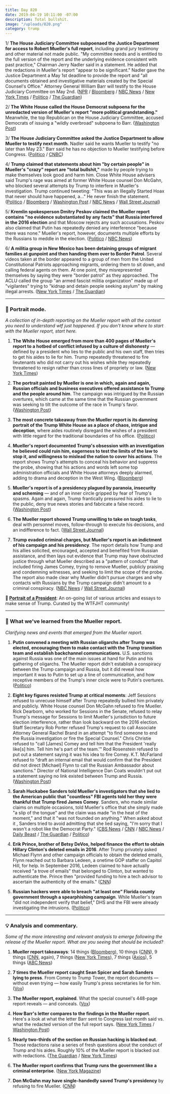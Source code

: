 ```yaml
---
title: Day 820
date: 2019-04-19 10:11:00 -07:00
description: Total bullshit.
image: "/uploads/820.png"
category: trump
---
```


1/ **The House Judiciary Committee subpoenaed the Justice Department for access to Robert Mueller's full report**, including grand jury testimony and other material not made public. "My committee needs and is entitled to the full version of the report and the underlying evidence consistent with past practice," Chairman Jerry Nadler said in a statement. He added that the redactions in Mueller's report "appear to be significant." Nadler gave the Justice Department a May 1st deadline to provide the report and "all documents obtained and investigative materials created by the Special Counsel's Office." Attorney General William Barr will testify to the House Judiciary Committee on May 2nd. ([NPR](https://www.npr.org/2019/04/19/713967850/house-judiciary-committee-subpoenas-full-mueller-report) / [Bloomberg](https://www.bloomberg.com/news/articles/2019-04-19/mueller-report-nadler-subpoena) / [NBC News](https://www.nbcnews.com/politics/congress/house-judiciary-chairman-nadler-subpoenas-full-unredacted-mueller-report-n996291) / [New York Times](https://www.nytimes.com/2019/04/19/us/politics/Mueller-subpoena.html) / [Politico](https://www.politico.com/story/2019/04/19/nadler-subpoena-full-mueller-report-1282969) / [The Guardian](https://www.theguardian.com/us-news/2019/apr/19/mueller-report-democrats-investigate-subpoena))

2/ **The White House called the House Democrat subpoena for the unredacted version of Mueller's report "more political grandstanding."** Meanwhile, the top Republican on the House Judiciary Committee, accused Democrats of issuing a "wildly overbroad" subpoena to Barr. ([Washington Post](https://www.washingtonpost.com/politics/mueller-report-updates/2019/04/19/1d76fa72-623e-11e9-9ff2-abc984dc9eec_story.html))

3/ **The House Judiciary Committee asked the Justice Department to allow Mueller to testify next month**. Nadler said he wants Mueller to testify "no later than May 23." Barr said he has no objection to Mueller testifying before Congress. ([Politico](https://www.politico.com/story/2019/04/19/robert-mueller-testimony-house-judiciary-committee-1283213) / [CNBC](https://www.cnbc.com/2019/04/18/house-judiciary-chair-calls-mueller-to-testify-after-ags-press-conference.html))

4/ **Trump claimed that statements about him "by certain people" in Mueller's "crazy" report are "total bullshit,"** made by people trying to make themselves look good and harm him. Close White House advisers said Trump's rage was aimed at former White House counsel Don McGahn, who blocked several attempts by Trump to interfere in Mueller's investigation. Trump continued tweeting: "This was an Illegally Started Hoax that never should have happened, a..." He never finish the statement. ([Politico](https://www.politico.com/story/2019/04/19/trump-aides-mueller-report-1283128) / [Bloomberg](https://www.bloomberg.com/news/articles/2019-04-19/trump-says-mueller-report-s-statements-about-him-are-false) / [Washington Post](https://www.washingtonpost.com/politics/trump-uses-profanity-to-complain-about-the-mueller-report/2019/04/19/f9eadc1a-629f-11e9-9ff2-abc984dc9eec_story.html) / [NBC News](https://www.nbcnews.com/politics/donald-trump/trump-statements-about-me-mueller-report-are-total-bull-t-n996296) / [Wall Street Journal](https://www.wsj.com/articles/trump-derides-aides-statements-to-mueller-investigators-11555679852))

5/ **Kremlin spokesperson Dmitry Peskov claimed the Mueller report contains "no evidence substantiated by any facts" that Russia interfered in the 2016 election** and that Moscow rejects any such accusations. Peskov also claimed that Putin has repeatedly denied any interference "because there was none." Mueller's report, however, documents multiple efforts by the Russians to meddle in the election. ([Politico](https://www.politico.com/story/2019/04/19/kremlin-mueller-report-russian-meddling-1282654) / [NBC News](https://www.nbcnews.com/politics/white-house/no-proof-mueller-s-report-russian-meddling-kremlin-says-n996271))

6/ **A militia group in New Mexico has been detaining groups of migrant families at gunpoint and then handing them over to Border Patrol**. Several videos taken at the border appeared to a group of men from the United Constitutional Patriots approaching migrants, ordering them to sit down, and calling federal agents on them. At one point, they misrepresented themselves by saying they were "border patrol" as they approached. The ACLU called the group "an armed fascist militia organization" made up of "vigilantes" trying to "kidnap and detain people seeking asylum" by making illegal arrests. ([New York Times](https://www.nytimes.com/2019/04/18/us/new-mexico-militia.html) / [The Guardian](https://www.theguardian.com/us-news/2019/apr/18/new-mexico-migrants-armed-militia-detained))

---

### 👀 Portrait mode.

*A collection of in-depth reporting on the Mueller report with all the context you need to understand wtf just happened. If you don't know where to start with the Mueller report, start here.*

1. **The White House emerged from more than 400 pages of Mueller's report to a hotbed of conflict infused by a culture of dishonesty** — defined by a president who lies to the public and his own staff, then tries to get his aides to lie for him. Trump repeatedly threatened to fire lieutenants who did not carry out his wishes while they repeatedly threatened to resign rather than cross lines of propriety or law. ([New York Times](https://www.nytimes.com/2019/04/18/us/politics/white-house-mueller-report.html))

2. **The portrait painted by Mueller is one in which, again and again, Russian officials and busi­ness executives offered assistance to Trump and the people around him**. The campaign was intrigued by the Russian overtures, which came at the same time that the Russian government was seeking to tilt the outcome of the race in Trump's favor. ([Washington Post](https://www.washingtonpost.com/politics/muellers-report-paints-a-portrait-of-a-campaign-intrigued-by-russian-overtures/2019/04/18/e814fe84-571a-11e9-814f-e2f46684196e_story.html))

3. **The most concrete takeaway from the Mueller report is its damning portrait of the Trump White House as a place of chaos, intrigue and deception**, where aides routinely disregard the wishes of a president with little regard for the traditional boundaries of his office. ([Politico](https://www.politico.com/story/2019/04/18/mueller-report-trump-administration-1282651))

4. **Mueller's report documented Trump's obsession with an investigation he believed could ruin him, eagerness to test the limits of the law to stop it, and willingness to mislead the nation to cover his actions**. The report shows Trump's attempts to conceal his behavior and suppress the probe, showing that his actions and words left some top administration officials and White House attorneys deeply alarmed, adding to drama and deception in the West Wing. ([Bloomberg](https://www.bloomberg.com/news/articles/2019-04-19/trump-s-obsession-with-self-preservation-laid-bare-by-mueller))

5. **Mueller's report is of a presidency plagued by paranoia, insecurity and scheming** — and of an inner circle gripped by fear of Trump's spasms. Again and again, Trump frantically pressured his aides to lie to the public, deny true news stories and fabricate a false record. ([Washington Post](https://www.washingtonpost.com/politics/paranoia-lies-and-fear-trumps-presidency-laid-bare-by-mueller-report/2019/04/18/3379c49a-571b-11e9-814f-e2f46684196e_story.html))

6. **The Mueller report showed Trump unwilling to take on tough tasks**, deal with personnel moves, follow-through to execute his decisions, and an indifference to fact. ([Wall Street Journal](https://www.wsj.com/articles/mueller-report-describes-a-businessman-president-indifferent-to-facts-unwilling-to-take-on-tough-tasks-11555688005))

7. **Trump evaded criminal charges, but Mueller's report is an indictment of his campaign and his presidency**. The report details how Trump and his allies solicited, encouraged, accepted and benefited from Russian assistance, and then lays out evidence that Trump may have obstructed justice through what Mueller described as a "pattern of conduct" that included firing James Comey, trying to remove Mueller, publicly praising and condemning witnesses, and seeking to limit the scope of the probe. The report also made clear why Mueller didn't pursue charges and why contacts with Russians by the Trump campaign didn't amount to a criminal conspiracy. ([NBC News](https://www.nbcnews.com/politics/white-house/mueller-didn-t-charge-trump-his-report-brutal-indictment-n996191) / [Wall Street Journal](https://www.wsj.com/articles/mueller-report-release-11555590084))

**👑 [Portrait of a President](https://talk.whatthefuckjusthappenedtoday.com/t/portrait-of-a-president/1465)**: An on-going list of various articles and essays to make sense of Trump. Curated by the WTFJHT community!

---

### 🔦 What we've learned from the Mueller report.

*Clarifying news and events that emerged from the Mueller report.*

1. **Putin convened a meeting with Russian oligarchs after Trump was elected, encouraging them to make contact with the Trump transition team and establish backchannel communications.** U.S. sanctions against Russia was one of the main issues at hand for Putin and his gathering of oligarchs. The Mueller report didn't establish a conspiracy between the Trump campaign and Russia, but it did reveal how important it was to Putin to set up a line of communication, and how receptive members of the Trump's inner circle were to Putin's overtures. ([Politico](https://www.politico.com/story/2019/04/18/mueller-report-putin-trump-1282648))

2. **Eight key figures resisted Trump at critical moments**: Jeff Sessions refused to unrecuse himself after Trump repeatedly bullied him privately and publicly. White House counsel Don McGahn refused to fire Mueller. Rick Dearborn, who worked for Sessions in the Senate, refused to relay Trump's message for Sessions to limit Mueller's jurisdiction to future election interference, rather than look backward on the 2016 election. Staff Secretary Rob Porter refused Trump's request to call Associate Attorney General Rachel Brand in an attempt "to find someone to end the Russia investigation or fire the Special Counsel." Chris Christie refused to "call \[James\] Comey and tell him that the President 'really like\[s\] him. Tell him he's part of the team.'" Rod Rosenstein refused to put out a statement saying it was his idea to fire Comey. K.T. McFarland refused to "draft an internal email that would confirm that the President did not direct \[Michael\] Flynn to call the Russian Ambassador about sanctions." Director of National Intelligence Dan Coats wouldn't put out a statement saying no link existed between Trump and Russia. ([Washington Post](https://www.washingtonpost.com/news/powerpost/paloma/daily-202/2019/04/19/daily-202-the-mueller-report-showcases-eight-trump-loyalists-who-resisted-the-president-to-protect-themselves/5cb8a266a7a0a46fd9222a81/))

3. **Sarah Huckabee Sanders told Mueller's investigators that she lied to the American public that "countless" FBI agents told her they were thankful that Trump fired James Comey**. Sanders, who made similar claims on multiple occasions, told Mueller's office that she simply made "a slip of the tongue" and the claim was made "in the heat of the moment," and that it "was not founded on anything." When asked about it , Sanders tried to avoid admitting that she lied saying, "I'm sorry that I wasn't a robot like the Democrat Party." ([CBS News](https://www.cbsnews.com/news/mueller-report-sarah-sanders-says-trump-never-asked-her-to-lie/) / [CNN](https://www.cnn.com/2019/04/18/media/sarah-sanders-misleading-statements/index.html) / [NBC News](https://www.nbcnews.com/politics/white-house/sarah-sanders-defends-evidence-free-fbi-claim-sorry-i-wasn-n996286) / [Daily Beast](https://www.thedailybeast.com/sarah-sanders-denies-she-admitted-to-mueller-that-she-lied-about-fbi-comey-firing) / [The Guardian](https://www.theguardian.com/us-news/2019/apr/19/sarah-sanders-mueller-report-defends-lying-james-comey) / [Politico](https://www.politico.com/story/2019/04/18/mueller-report-sarah-sanders-comey-1282275))

4. **Erik Prince, brother of Betsy DeVos, helped finance the effort to obtain Hillary Clinton's deleted emails in 2016**. After Trump privately asked Michael Flynn and other campaign officials to obtain the deleted emails, Flynn reached out to Barbara Ledeen, a onetime GOP staffer on Capitol Hill, for help. In September 2016, Ledeen claimed to have actually received "a trove of emails" that belonged to Clinton, but wanted to authenticate the. Prince then "provided funding to hire a tech advisor to ascertain the authenticity of the emails." ([CNN](https://www.cnn.com/2019/04/18/politics/erik-prince-clinton-emails-mueller/index.html))

5. **Russian hackers were able to breach "at least one" Florida county government through a spearphishing campaign**. While Mueller's team "did not independent verify that belief," DHS and the FBI were already investigating the intrusions. ([Politico](https://www.politico.com/story/2019/04/18/fbi-russians-hacked-florida-vote-mueller-report-1281159))

---

### 💡 Analysis and commentary.

*Some of the more interesting and relevant analysis to emerge following the release of the Mueller report. What are you seeing that should be included?*

1. **Mueller report takeaways**: 14 things ([Bloomberg](https://www.bloomberg.com/news/articles/2019-04-18/mueller-report-key-questions)), 10 things ([CNN](https://www.cnn.com/2019/04/18/politics/donald-trump-bill-barr-william-barr-mueller-report/index.html)), 9 things ([CNN](https://www.cnn.com/2019/04/14/politics/mueller-report-unanswered-questions/index.html), again), 7 things ([New York Times](https://www.nytimes.com/2019/04/18/us/politics/mueller-report-pdf-takeaways.html)), 7 things ([Axios](https://www.axios.com/mueller-report-takeaways-ee6cfae3-37e3-429e-b3c5-fcae8994b09d.html)), 5 things ([ABC News](https://abcnews.go.com/Politics/key-takeaways-special-counsel-robert-muellers-report/story?id=62493619))

2. **7 times the Mueller report caught Sean Spicer and Sarah Sanders lying to press**. From Comey to Trump Tower, the report documents — without even trying — how easily Trump's press secretaries lie for him. ([Vox](https://www.vox.com/2019/4/18/18485512/mueller-report-trump-lies-sarah-sanders))

3. **The Mueller report, explained**. What the special counsel's 448-page report reveals — and conceals. ([Vox](https://www.vox.com/2019/4/18/18485602/mueller-report-findings-obstruction-russia-collusion))

4. **How Barr's letter compares to the findings in the Mueller report**. Here's a look at what the letter Barr sent to Congress last month said vs. what the redacted version of the full report says. ([New York Times](https://www.nytimes.com/2019/04/19/us/politics/mueller-report-william-barr-excerpts.html) / [Washington Post](https://www.washingtonpost.com/politics/2019/04/19/what-attorney-general-barr-said-vs-what-mueller-report-said/?noredirect=on))

5. **Nearly two-thirds of the section on Russian hacking is blacked out**. Those redactions raise a series of fresh questions about the conduct of Trump and his aides. Roughly 10% of the Mueller report is blacked out with redactions. ([The Guardian](https://www.theguardian.com/us-news/2019/apr/18/mueller-report-key-unanswered-questions) / [New York Times](https://www.nytimes.com/interactive/2019/04/19/us/politics/redacted-mueller-report.html))

6. **The Mueller report confirms that Trump runs the government like a criminal enterprise**. ([New York Magazine](https://nymag.com/intelligencer/2019/04/mueller-report-excerpts-confirm-trump-runs-white-house-like-the-mob.html))

7. **Don McGahn may have single-handedly saved Trump's presidency** by refusing to fire Mueller. ([CNN](https://www.cnn.com/2019/04/19/politics/don-mcgahn-mueller-report-donald-trump/index.html))